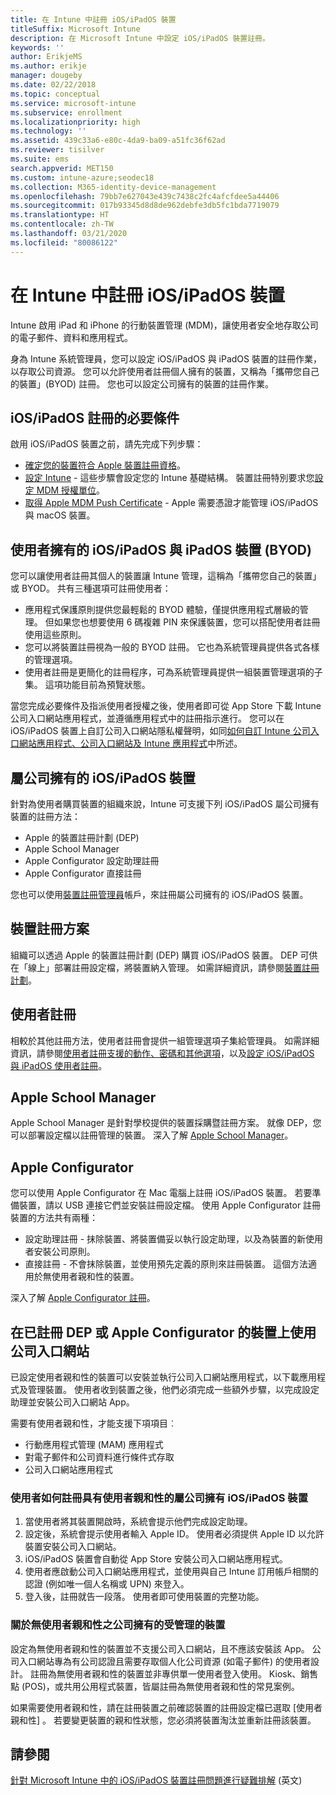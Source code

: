 ```yaml
---
title: 在 Intune 中註冊 iOS/iPadOS 裝置
titleSuffix: Microsoft Intune
description: 在 Microsoft Intune 中設定 iOS/iPadOS 裝置註冊。
keywords: ''
author: ErikjeMS
ms.author: erikje
manager: dougeby
ms.date: 02/22/2018
ms.topic: conceptual
ms.service: microsoft-intune
ms.subservice: enrollment
ms.localizationpriority: high
ms.technology: ''
ms.assetid: 439c33a6-e80c-4da9-ba09-a51fc36f62ad
ms.reviewer: tisilver
ms.suite: ems
search.appverid: MET150
ms.custom: intune-azure;seodec18
ms.collection: M365-identity-device-management
ms.openlocfilehash: 79bb7e627043e439c7438c2fc4afcfdee5a44406
ms.sourcegitcommit: 017b93345d8d8de962debfe3db5fc1bda7719079
ms.translationtype: HT
ms.contentlocale: zh-TW
ms.lasthandoff: 03/21/2020
ms.locfileid: "80086122"
---
```

# <a name="enroll-iosipados-devices-in-intune"></a>在 Intune 中註冊 iOS/iPadOS 裝置

Intune 啟用 iPad 和 iPhone 的行動裝置管理 (MDM)，讓使用者安全地存取公司的電子郵件、資料和應用程式。

身為 Intune 系統管理員，您可以設定 iOS/iPadOS 與 iPadOS 裝置的註冊作業，以存取公司資源。 您可以允許使用者註冊個人擁有的裝置，又稱為「攜帶您自己的裝置」(BYOD) 註冊。 您也可以設定公司擁有的裝置的註冊作業。

## <a name="prerequisites-for-iosipados-enrollment"></a>iOS/iPadOS 註冊的必要條件

啟用 iOS/iPadOS 裝置之前，請先完成下列步驟：

- [確定您的裝置符合 Apple 裝置註冊資格](https://support.apple.com/en-us/HT204142#eligibility)。
- [設定 Intune](../fundamentals/setup-steps.md) - 這些步驟會設定您的 Intune 基礎結構。 裝置註冊特別要求您[設定 MDM 授權單位](../fundamentals/mdm-authority-set.md)。
- [取得 Apple MDM Push Certificate](apple-mdm-push-certificate-get.md) - Apple 需要憑證才能管理 iOS/iPadOS 與 macOS 裝置。

## <a name="user-owned-iosipados-and-ipados-devices-byod"></a>使用者擁有的 iOS/iPadOS 與 iPadOS 裝置 (BYOD)

您可以讓使用者註冊其個人的裝置讓 Intune 管理，這稱為「攜帶您自己的裝置」或 BYOD。 共有三種選項可註冊使用者：
- 應用程式保護原則提供您最輕鬆的 BYOD 體驗，僅提供應用程式層級的管理。 但如果您也想要使用 6 碼複雜 PIN 來保護裝置，您可以搭配使用者註冊使用這些原則。
- 您可以將裝置註冊視為一般的 BYOD 註冊。 它也為系統管理員提供各式各樣的管理選項。
- 使用者註冊是更簡化的註冊程序，可為系統管理員提供一組裝置管理選項的子集。 這項功能目前為預覽狀態。 

當您完成必要條件及指派使用者授權之後，使用者即可從 App Store 下載 Intune 公司入口網站應用程式，並遵循應用程式中的註冊指示進行。 您可以在 iOS/iPadOS 裝置上自訂公司入口網站隱私權聲明，如同[如何自訂 Intune 公司入口網站應用程式、公司入口網站及 Intune 應用程式](../apps/company-portal-app.md#configuration)中所述。

## <a name="company-owned-iosipados-devices"></a>屬公司擁有的 iOS/iPadOS 裝置

針對為使用者購買裝置的組織來說，Intune 可支援下列 iOS/iPadOS 屬公司擁有裝置的註冊方法：

- Apple 的裝置註冊計劃 (DEP)
- Apple School Manager
- Apple Configurator 設定助理註冊
- Apple Configurator 直接註冊

您也可以使用[裝置註冊管理員](device-enrollment-manager-enroll.md)帳戶，來註冊屬公司擁有的 iOS/iPadOS 裝置。

## <a name="device-enrollment-program"></a>裝置註冊方案

組織可以透過 Apple 的裝置註冊計劃 (DEP) 購買 iOS/iPadOS 裝置。 DEP 可供在「線上」部署註冊設定檔，將裝置納入管理。 如需詳細資訊，請參閱[裝置註冊計劃](device-enrollment-program-enroll-ios.md)。

## <a name="user-enrollment"></a>使用者註冊
相較於其他註冊方法，使用者註冊會提供一組管理選項子集給管理員。 如需詳細資訊，請參閱[使用者註冊支援的動作、密碼和其他選項](ios-user-enrollment-supported-actions.md)，以及[設定 iOS/iPadOS 與 iPadOS 使用者註冊](ios-user-enrollment.md)。

## <a name="apple-school-manager"></a>Apple School Manager

Apple School Manager 是針對學校提供的裝置採購暨註冊方案。 就像 DEP，您可以部署設定檔以註冊管理的裝置。 深入了解 [Apple School Manager](apple-school-manager-set-up-ios.md)。

## <a name="apple-configurator"></a>Apple Configurator

您可以使用 Apple Configurator 在 Mac 電腦上註冊 iOS/iPadOS 裝置。 若要準備裝置，請以 USB 連接它們並安裝註冊設定檔。 使用 Apple Configurator 註冊裝置的方法共有兩種：

- 設定助理註冊 - 抹除裝置、將裝置備妥以執行設定助理，以及為裝置的新使用者安裝公司原則。
- 直接註冊 - 不會抹除裝置，並使用預先定義的原則來註冊裝置。 這個方法適用於無使用者親和性的裝置。

深入了解 [Apple Configurator 註冊](apple-configurator-enroll-ios.md)。

## <a name="use-the-company-portal-on-dep-enrolled-or-apple-configurator-enrolled-devices"></a>在已註冊 DEP 或 Apple Configurator 的裝置上使用公司入口網站

已設定使用者親和性的裝置可以安裝並執行公司入口網站應用程式，以下載應用程式及管理裝置。 使用者收到裝置之後，他們必須完成一些額外步驟，以完成設定助理並安裝公司入口網站 App。

需要有使用者親和性，才能支援下項項目︰

- 行動應用程式管理 (MAM) 應用程式
- 對電子郵件和公司資料進行條件式存取
- 公司入口網站應用程式

### <a name="how-users-enroll-corporate-owned-iosipados-devices-with-user-affinity"></a>使用者如何註冊具有使用者親和性的屬公司擁有 iOS/iPadOS 裝置

1. 當使用者將其裝置開啟時，系統會提示他們完成設定助理。
2. 設定後，系統會提示使用者輸入 Apple ID。 使用者必須提供 Apple ID 以允許裝置安裝公司入口網站。
3. iOS/iPadOS 裝置會自動從 App Store 安裝公司入口網站應用程式。
4. 使用者應啟動公司入口網站應用程式，並使用與自己 Intune 訂用帳戶相關的認證 (例如唯一個人名稱或 UPN) 來登入。
5. 登入後，註冊就告一段落。 使用者即可使用裝置的完整功能。

### <a name="about-corporate-owned-managed-devices-with-no-user-affinity"></a>關於無使用者親和性之公司擁有的受管理的裝置

設定為無使用者親和性的裝置並不支援公司入口網站，且不應該安裝該 App。 公司入口網站專為有公司認證且需要存取個人化公司資源 (如電子郵件) 的使用者設計。 註冊為無使用者親和性的裝置並非專供單一使用者登入使用。 Kiosk、銷售點 (POS)，或共用公用程式裝置，皆屬註冊為無使用者親和性的常見案例。

如果需要使用者親和性，請在註冊裝置之前確認裝置的註冊設定檔已選取 [使用者親和性]  。 若要變更裝置的親和性狀態，您必須將裝置淘汰並重新註冊該裝置。

## <a name="see-also"></a>請參閱

[針對 Microsoft Intune 中的 iOS/iPadOS 裝置註冊問題進行疑難排解](https://support.microsoft.com/help/4039809) \(英文\)

